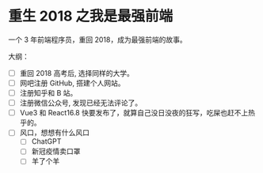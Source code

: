 # 重生 2018 之我是最强前端

一个 3 年前端程序员，重回 2018，成为最强前端的故事。

大纲：

- [ ] 重回 2018 高考后, 选择同样的大学。
- [ ] 网吧注册 GitHub, 搭建个人网站。
- [ ] 注册知乎和 B 站。
- [ ] 注册微信公众号, 发现已经无法评论了。
- [ ] Vue3 和 React16.8 快要发布了，就算自己没日没夜的狂写，吃屎也赶不上热乎的。
- [ ] 风口，想想有什么风口
  - [ ] ChatGPT
  - [ ] 新冠疫情卖口罩
  - [ ] 羊了个羊
